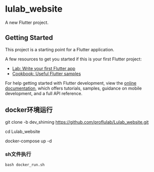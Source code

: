 # lulab_website

A new Flutter project.

## Getting Started

This project is a starting point for a Flutter application.

A few resources to get you started if this is your first Flutter project:

- [Lab: Write your first Flutter app](https://docs.flutter.dev/get-started/codelab)
- [Cookbook: Useful Flutter samples](https://docs.flutter.dev/cookbook)

For help getting started with Flutter development, view the
[online documentation](https://docs.flutter.dev/), which offers tutorials,
samples, guidance on mobile development, and a full API reference.

## docker环境运行

git clone -b dev_shiming https://github.com/proflulab/Lulab_website.git

cd Lulab_website

docker-compose up -d

### sh文件执行

```text
bash docker_run.sh
```
